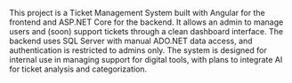 This project is a Ticket Management System built with Angular for the frontend and ASP.NET Core for the backend. It allows an admin to manage users and (soon) support tickets through a clean dashboard interface. The backend uses SQL Server with manual ADO.NET data access, and authentication is restricted to admins only. The system is designed for internal use in managing support for digital tools, with plans to integrate AI for ticket analysis and categorization.
